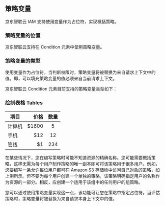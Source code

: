 ## 策略变量
京东智联云 IAM 支持使用变量作为占位符，实现概括策略。

### 策略变量的位置
京东智联云支持在 Condition 元素中使用策略变量。

### 策略变量的类型
使用变量作为占位符，当判断权限时，策略变量将被替换为来自请求上下文中的值。即，可以填充策略变量的值必须来自当前请求上下文。

京东智联云 Condition 元素目前支持的策略变量类型如下：
### 绘制表格 Tables

| 项目        | 价格   |  数量  |
| --------   | -----:  | :----:  |
| 计算机      | $1600   |   5     |
| 手机        |   $12   |   12   |
| 管线        |    $1    |  234  |
                    




在某些情况下，您在编写策略时可能不知道资源的精确名称。您可能需要概括策略，这样无需为每个用户制作策略的唯一副本即可将该策略用于很多用户。例如，您要编写一条允许每位用户都可在 Amazon S3 存储桶中访问自己对象的策略，如上例所示。但不要为每个用户创建一个单独的策略，该策略明确指定用户的名称作为资源的一部分。相反，应创建一个适用于该组中的任何用户的组策略。

您可以通过使用策略变量实现这一点，该功能可让您在策略中指定占位符。当评估策略时，策略变量将被替换为来自请求本身上下文中的值。

